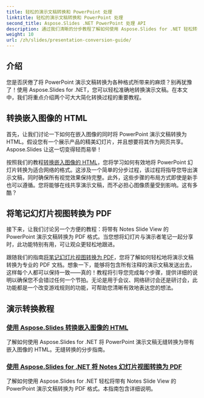 ```yaml
---
title: 轻松的演示文稿转换和 PowerPoint 处理
linktitle: 轻松的演示文稿转换和 PowerPoint 处理
second_title: Aspose.Slides .NET PowerPoint 处理 API
description: 通过我们清晰的分步教程了解如何使用 Aspose.Slides for .NET 轻松转换 PowerPoint 演示文稿。
weight: 10
url: /zh/slides/presentation-conversion-guide/
---
```

## 介绍

您是否厌倦了将 PowerPoint 演示文稿转换为各种格式所带来的麻烦？别再犹豫了！使用 Aspose.Slides for .NET，您可以轻松准确地转换演示文稿。在本文中，我们将重点介绍两个可大大简化转换过程的重要教程。

## 转换嵌入图像的 HTML

首先，让我们讨论一下如何在嵌入图像的同时将 PowerPoint 演示文稿转换为 HTML。假设您有一个展示产品的精美幻灯片，并且想要将其作为网页共享。Aspose.Slides 让这一切变得轻而易举！ 

按照我们的教程[转换嵌入图像的 HTML](./converting-html-with-embedded-images/)，您将学习如何有效地将 PowerPoint 幻灯片转换为适合网络的格式。这涉及一个简单的分步过程，该过程将指导您导出演示文稿，同时确保所有视觉效果保持完整。此外，这些步骤的布局方式即使是新手也可以遵循。您将能够在线共享演示文稿，而不必担心图像质量受到影响。这有多酷？

## 将笔记幻灯片视图转换为 PDF

接下来，让我们讨论另一个方便的教程：将带有 Notes Slide View 的 PowerPoint 演示文稿转换为 PDF 格式。当您想将幻灯片与演示者笔记一起分享时，此功能特别有用，可让观众更轻松地跟进。 

跟随我们的指南[将笔记幻灯片视图转换为 PDF](./converting-notes-slide-view-to-pdf/)，您将了解如何轻松地将演示文稿转换为专业的 PDF 文档。想象一下，能够将包含所有注释的演示文稿发送出去，这样每个人都可以保持一致——真的！教程将引导您完成每个步骤，提供详细的说明以确保您不会错过任何一个节拍。无论是用于会议、网络研讨会还是研讨会，此功能都是一个改变游戏规则的功能，可帮助您清晰有效地表达您的想法。

## 演示转换教程
### [使用 Aspose.Slides 转换嵌入图像的 HTML](./converting-html-with-embedded-images/)
了解如何使用 Aspose.Slides for .NET 将 PowerPoint 演示文稿无缝转换为带有嵌入图像的 HTML。无缝转换的分步指南。
### [使用 Aspose.Slides for .NET 将 Notes 幻灯片视图转换为 PDF](./converting-notes-slide-view-to-pdf/)
了解如何使用 Aspose.Slides for .NET 轻松将带有 Notes Slide View 的 PowerPoint 演示文稿转换为 PDF 格式。本指南包含详细说明。